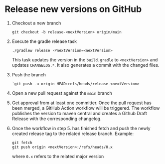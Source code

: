 # Release new versions on GitHub

1. Checkout a new branch

    ```console
    git checkout -b release-<nextVersion> origin/main
    ```

2. Execute the gradle release task

    ```console
    ./gradlew release -PnextVersion=<nextVersion>
    ```

    This task updates the version in the `build.gradle` to `<nextVersion>` and updates `CHANGELOG.*`.
    It also generates a commit with the changed files.

3. Push the branch

    ```console
    `git push -u origin HEAD:refs/heads/release-<nextVersion>
    ```

4. Open a new pull request against the `main` branch
5. Get approval from at least one committer. Once the pull request has been merged, a GitHub Action workflow will be triggered. The workflow publishes the version to maven central and creates a Github Draft Release with the corresponding changelog.
6. Once the workflow in step 5. has finished fetch and push the newly created release tag to the related release branch. Example:

    ```console
    git fetch
    git push origin <nextVersion>:/refs/heads/0.x
    ```

    where `0.x` refers to the related major version
